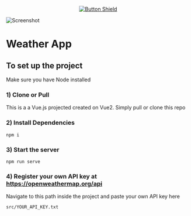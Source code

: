<div align="center">
  
[![Button Shield]](https://weather-app-api-final-project-cis131.pages.dev/)

[Button Shield]: https://img.shields.io/badge/View_Live_Site-37a779?style=for-the-badge
</div>

![Screenshot](https://i.postimg.cc/q7gLqnWB/phonee.png)

# Weather App

## To set up the project
Make sure you have Node installed

### 1) Clone or Pull
This is a a Vue.js projected created on Vue2. Simply pull or clone this repo

### 2) Install Dependencies
```
npm i
```

### 3) Start the server
```
npm run serve 
```

### 4) Register your own API key at https://openweathermap.org/api
Navigate to this path inside the project and paste your own API key here
```
src/YOUR_API_KEY.txt
```

